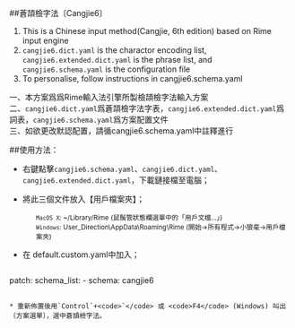 ##蒼頡檢字法〔Cangjie6〕

1. This is a Chinese input method(Cangjie, 6th edition) based on Rime input engine
2. `cangjie6.dict.yaml` is the charactor encoding list, `cangjie6.extended.dict.yaml` is the phrase list, and `cangjie6.schema.yaml` is the configuration file
3. To personalise, follow instructions in cangjie6.schema.yaml

一、本方案爲爲Rime輸入法引擎所製檢頡檢字法輸入方案  
二、`cangjie6.dict.yaml`爲蒼頡檢字法字表，`cangjie6.extended.dict.yaml`爲詞表，`cangjie6.schema.yaml`爲方案配置文件   
三、如欲更改默認配置，請循cangjie6.schema.yaml中註釋進行

##使用方法：

* 右鍵點擊`cangjie6.schema.yaml`、`cangjie6.dict.yaml`、`cangjie6.extended.dict.yaml`，下載鏈接檔至電腦；
* 將此三個文件放入【用戶檔案夾】；
<br><small><ul>
`MacOS X`: ~/Library/Rime (鼠鬚管狀態欄選單中的「用戶文檔…」)<br>
`Windows`: User_Direction\AppData\Roaming\Rime (開始→所有程式→小狼毫→用戶檔案夾)
</small></ul>
* 在 default.custom.yaml中加入；

	```
patch:
    schema_list:
      - schema: cangjie6
```

* 重新佈置後用`Control`+<code>`</code> 或 <code>F4</code> (Windows) 叫出〔方案選單〕，選中蒼頡檢字法。